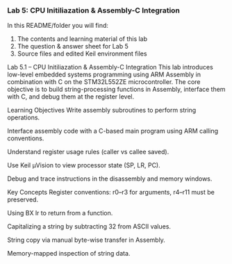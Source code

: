 ### Lab 5: CPU Initiliazation & Assembly-C Integration ###

In this README/folder you will find:
1) The contents and learning material of this lab
2) The question & answer sheet for Lab 5
3) Source files and edited Keil environment files

Lab 5.1 – CPU Initiliazation & Assembly-C Integration
This lab introduces low-level embedded systems programming using ARM Assembly in combination with C on the STM32L552ZE microcontroller. The core objective is to build string-processing functions in Assembly, interface them with C, and debug them at the register level.

Learning Objectives
Write assembly subroutines to perform string operations.

Interface assembly code with a C-based main program using ARM calling conventions.

Understand register usage rules (caller vs callee saved).

Use Keil µVision to view processor state (SP, LR, PC).

Debug and trace instructions in the disassembly and memory windows.


Key Concepts
Register conventions: r0–r3 for arguments, r4–r11 must be preserved.

Using BX lr to return from a function.

Capitalizing a string by subtracting 32 from ASCII values.

String copy via manual byte-wise transfer in Assembly.

Memory-mapped inspection of string data.

